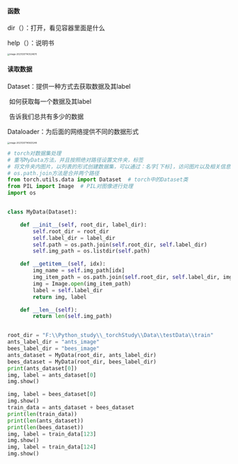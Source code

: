 #### 函数

dir（）：打开，看见容器里面是什么

help（）：说明书

<img src="C:\Users\微光\AppData\Roaming\Typora\typora-user-images\image-20231207143524670.png" alt="image-20231207143524670" style="zoom: 33%;" />

#### 读取数据

Dataset：提供一种方式去获取数据及其label

​                如何获取每一个数据及其label

​                告诉我们总共有多少的数据

Dataloader：为后面的网络提供不同的数据形式

<img src="C:\Users\微光\AppData\Roaming\Typora\typora-user-images\image-20231207145825248.png" alt="image-20231207145825248" style="zoom:33%;" />

```python
# torch对数据集处理
# 重写MyData方法，并且按照绝对路径设置文件夹，标签
# 将文件夹内图片，以列表的形式创建数据集，可以通过：名字[下标]，访问图片以及相关信息
# os.path.join方法是合并两个路径
from torch.utils.data import Dataset  # torch中的Dataset类
from PIL import Image  # PIL对图像进行处理
import os


class MyData(Dataset):

    def __init__(self, root_dir, label_dir):
        self.root_dir = root_dir
        self.label_dir = label_dir
        self.path = os.path.join(self.root_dir, self.label_dir)
        self.img_path = os.listdir(self.path)

    def __getitem__(self, idx):
        img_name = self.img_path[idx]
        img_item_path = os.path.join(self.root_dir, self.label_dir, img_name)
        img = Image.open(img_item_path)
        label = self.label_dir
        return img, label

    def __len__(self):
        return len(self.img_path)


root_dir = "F:\\Python_study\\_torchStudy\\Data\\testData\\train"
ants_label_dir = "ants_image"
bees_label_dir = "bees_image"
ants_dataset = MyData(root_dir, ants_label_dir)
bees_dataset = MyData(root_dir, bees_label_dir)
print(ants_dataset[0])
img, label = ants_dataset[0]
img.show()

img, label = bees_dataset[0]
img.show()
train_data = ants_dataset + bees_dataset
print(len(train_data))
print(len(ants_dataset))
print(len(bees_dataset))
img, label = train_data[123]
img.show()
img, label = train_data[124]
img.show()

```

